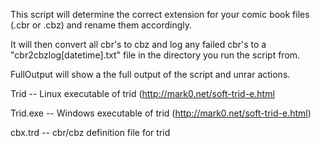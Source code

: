 This script will determine the correct extension for your comic book files (.cbr or .cbz) and rename them accordingly.

It will then convert all cbr's to cbz and log any failed cbr's to a "cbr2cbzlog[datetime].txt" file in the directory you run the script from.

FullOutput will show a the full output of the script and unrar actions.




Trid -- Linux executable of trid  (http://mark0.net/soft-trid-e.html

Trid.exe -- Windows executable of trid (http://mark0.net/soft-trid-e.html)

cbx.trd  -- cbr/cbz definition file for trid

